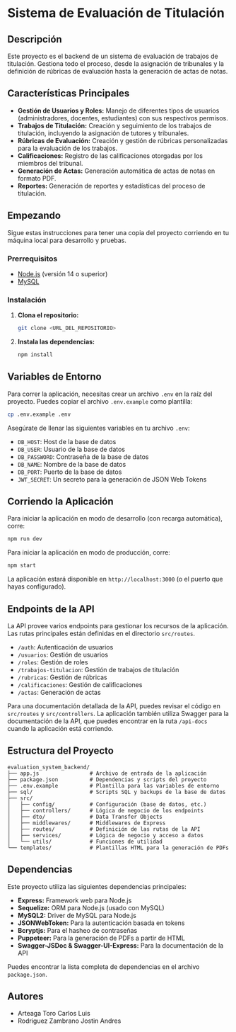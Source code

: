 # Sistema de Evaluación de Titulación

## Descripción

Este proyecto es el backend de un sistema de evaluación de trabajos de titulación. Gestiona todo el proceso, desde la asignación de tribunales y la definición de rúbricas de evaluación hasta la generación de actas de notas.

## Características Principales

*   **Gestión de Usuarios y Roles:** Manejo de diferentes tipos de usuarios (administradores, docentes, estudiantes) con sus respectivos permisos.
*   **Trabajos de Titulación:** Creación y seguimiento de los trabajos de titulación, incluyendo la asignación de tutores y tribunales.
*   **Rúbricas de Evaluación:** Creación y gestión de rúbricas personalizadas para la evaluación de los trabajos.
*   **Calificaciones:** Registro de las calificaciones otorgadas por los miembros del tribunal.
*   **Generación de Actas:** Generación automática de actas de notas en formato PDF.
*   **Reportes:** Generación de reportes y estadísticas del proceso de titulación.

## Empezando

Sigue estas instrucciones para tener una copia del proyecto corriendo en tu máquina local para desarrollo y pruebas.

### Prerrequisitos

*   [Node.js](https://nodejs.org/) (versión 14 o superior)
*   [MySQL](https://www.mysql.com/)

### Instalación

1.  **Clona el repositorio:**
    ```bash
    git clone <URL_DEL_REPOSITORIO>
    ```
2.  **Instala las dependencias:**
    ```bash
    npm install
    ```

## Variables de Entorno

Para correr la aplicación, necesitas crear un archivo `.env` en la raíz del proyecto. Puedes copiar el archivo `.env.example` como plantilla:

```bash
cp .env.example .env
```

Asegúrate de llenar las siguientes variables en tu archivo `.env`:

*   `DB_HOST`: Host de la base de datos
*   `DB_USER`: Usuario de la base de datos
*   `DB_PASSWORD`: Contraseña de la base de datos
*   `DB_NAME`: Nombre de la base de datos
*   `DB_PORT`: Puerto de la base de datos
*   `JWT_SECRET`: Un secreto para la generación de JSON Web Tokens

## Corriendo la Aplicación

Para iniciar la aplicación en modo de desarrollo (con recarga automática), corre:

```bash
npm run dev
```

Para iniciar la aplicación en modo de producción, corre:

```bash
npm start
```

La aplicación estará disponible en `http://localhost:3000` (o el puerto que hayas configurado).

## Endpoints de la API

La API provee varios endpoints para gestionar los recursos de la aplicación. Las rutas principales están definidas en el directorio `src/routes`.

*   `/auth`: Autenticación de usuarios
*   `/usuarios`: Gestión de usuarios
*   `/roles`: Gestión de roles
*   `/trabajos-titulacion`: Gestión de trabajos de titulación
*   `/rubricas`: Gestión de rúbricas
*   `/calificaciones`: Gestión de calificaciones
*   `/actas`: Generación de actas

Para una documentación detallada de la API, puedes revisar el código en `src/routes` y `src/controllers`. La aplicación también utiliza Swagger para la documentación de la API, que puedes encontrar en la ruta `/api-docs` cuando la aplicación está corriendo.

## Estructura del Proyecto

```
evaluation_system_backend/
├── app.js                # Archivo de entrada de la aplicación
├── package.json          # Dependencias y scripts del proyecto
├── .env.example          # Plantilla para las variables de entorno
├── sql/                  # Scripts SQL y backups de la base de datos
├── src/
│   ├── config/           # Configuración (base de datos, etc.)
│   ├── controllers/      # Lógica de negocio de los endpoints
│   ├── dto/              # Data Transfer Objects
│   ├── middlewares/      # Middlewares de Express
│   ├── routes/           # Definición de las rutas de la API
│   ├── services/         # Lógica de negocio y acceso a datos
│   └── utils/            # Funciones de utilidad
└── templates/            # Plantillas HTML para la generación de PDFs
```

## Dependencias

Este proyecto utiliza las siguientes dependencias principales:

*   **Express:** Framework web para Node.js
*   **Sequelize:** ORM para Node.js (usado con MySQL)
*   **MySQL2:** Driver de MySQL para Node.js
*   **JSONWebToken:** Para la autenticación basada en tokens
*   **Bcryptjs:** Para el hasheo de contraseñas
*   **Puppeteer:** Para la generación de PDFs a partir de HTML
*   **Swagger-JSDoc & Swagger-UI-Express:** Para la documentación de la API

Puedes encontrar la lista completa de dependencias en el archivo `package.json`.

## Autores

- Arteaga Toro Carlos Luis
- Rodriguez Zambrano Jostin Andres